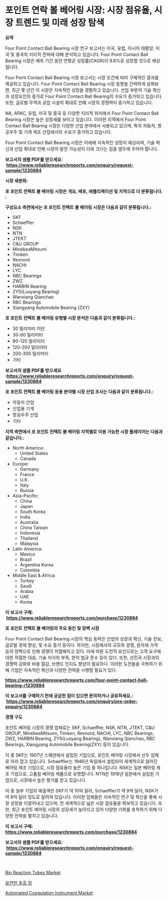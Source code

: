 <p><h1>포인트 연락 볼 베어링 시장: 시장 점유율, 시장 트렌드 및 미래 성장 탐색</h1></p><p><strong>요약</strong></p>
<p><p>Four Point Contact Ball Bearing 시장 연구 보고서는 미국, 유럽, 아시아 태평양, 미국 및 중국의 지리적 전파에 대해 분석하고 있습니다. Four Point Contact Ball Bearing 시장은 예측 기간 동안 연평균 성장률(CAGR)이 9.8%로 성장할 것으로 예상됩니다.</p><p>Four Point Contact Ball Bearing 시장 보고서는 시장 조건에 따라 구체적인 결과를 제공하고 있습니다. Four Point Contact Ball Bearing 시장 동향을 간략하게 살펴보면, 최근 몇 년간 이 시장은 지속적인 성장을 경험하고 있습니다. 산업 부문의 기술 혁신과 성장요인의 증가로 Four Point Contact Ball Bearing의 수요가 증가하고 있습니다. 또한, 글로벌 무역과 공업 시설의 확대로 인해 시장의 경쟁력이 증가하고 있습니다.</p><p>NA, APAC, 유럽, 미국 및 중국 등 다양한 지리적 위치에서 Four Point Contact Ball Bearing 시장은 높은 성장세를 보이고 있습니다. 이러한 지역에서 Four Point Contact Ball Bearing 시장은 다양한 산업 분야에서 사용되고 있으며, 특히 자동차, 항공우주 및 기계 제조 산업에서의 수요가 증가하고 있습니다.</p><p>Four Point Contact Ball Bearing 시장은 미래에 지속적인 성장이 예상되며, 기술 혁신과 산업 확대로 인해 시장의 발전 가능성이 더욱 크다는 점을 염두에 두어야 합니다.</p></p>
<p><strong>보고서의 샘플 PDF를 받으세요: &nbsp;<a href="https://www.reliableresearchreports.com/enquiry/request-sample/1230884">https://www.reliableresearchreports.com/enquiry/request-sample/1230884</a></strong></p>
<p><strong>시장 세분화:</strong></p>
<p><strong> 포 포인트 컨택트 볼 베어링 시장은 개요, 배포, 애플리케이션 및 지역으로 더 분류됩니다. :</strong></p>
<p><strong>구성요소 측면에서는 포 포인트 컨택트 볼 베어링 시장은 다음과 같이 분류됩니다.:</strong></p>
<p><ul><li>SKF</li><li>Schaeffler</li><li>NSK</li><li>NTN</li><li>JTEKT</li><li>C&U GROUP</li><li>MinebeaMitsumi</li><li>Timken</li><li>Rexnord</li><li>NACHI</li><li>LYC</li><li>NBC Bearings</li><li>ZWZ</li><li>HARBIN Bearing</li><li>ZYS(Luoyang Bearing)</li><li>Wanxiang Qianchao</li><li>RBC Bearings</li><li>Xiangyang Automobile Bearing (ZXY)</li></ul></p>
<p><strong> 포 포인트 컨택트 볼 베어링 유형별 시장 분석은 다음과 같이 분류됩니다.:</strong></p>
<p><ul><li>30 밀리미터 미만</li><li>30-80 밀리미터</li><li>80-120 밀리미터</li><li>120-200 밀리미터</li><li>200-300 밀리미터</li><li>기타</li></ul></p>
<p><strong>보고서의 샘플 PDF를 받으세요 :<a href="https://www.reliableresearchreports.com/enquiry/request-sample/1230884">https://www.reliableresearchreports.com/enquiry/request-sample/1230884</a></strong></p>
<p><strong> 포 포인트 컨택트 볼 베어링 응용 분야별 시장 산업 조사는 다음과 같이 분류됩니다.:</strong></p>
<p><ul><li>자동차 산업</li><li>산업용 기계</li><li>항공우주 산업</li><li>기타</li></ul></p>
<p><strong>지역 측면에서 포 포인트 컨택트 볼 베어링 지역별로 이용 가능한 시장 플레이어는 다음과 같습니다.:</strong></p>
<p><ul>
    <li>
        North America:
        <ul>
            <li>United States</li>
            <li>Canada</li>
        </ul>
    </li>
    <li>
        Europe:
        <ul>
            <li>Germany</li>
            <li>France</li>
            <li>U.K.</li>
            <li>Italy</li>
            <li>Russia</li>
        </ul>
    </li>
    <li>
        Asia-Pacific:
        <ul>
            <li>China</li>
            <li>Japan</li>
            <li>South Korea</li>
            <li>India</li>
            <li>Australia</li>
            <li>China Taiwan</li>
            <li>Indonesia</li>
            <li>Thailand</li>
            <li>Malaysia</li>
        </ul>
    </li>
    <li>
        Latin America:
        <ul>
            <li>Mexico</li>
            <li>Brazil</li>
            <li>Argentina Korea</li>
            <li>Colombia</li>
        </ul>
    </li>
    <li>
        Middle East & Africa:
        <ul>
            <li>Turkey</li>
            <li>Saudi</li>
            <li>Arabia</li>
            <li>UAE</li>
            <li>Korea</li>
        </ul>
    </li>
    </ul></p>
<p><strong>이 보고서 구매: &nbsp;<a href="https://www.reliableresearchreports.com/purchase/1230884">https://www.reliableresearchreports.com/purchase/1230884</a></strong></p>
<p><strong>포 포인트 컨택트 볼 베어링의 주요 동인 및 장벽 시장</strong></p>
<p><p>Four Point Contact Ball Bearing 시장의 핵심 동력은 산업의 성장과 혁신, 기술 진보, 글로벌 경제 향상, 및 수요 증가 등이다. 하지만, 시장에서의 규모와 경쟁, 원자재 가격 등의 장벽으로 인해 경쟁이 치열해지고 있다. 이에 따른 도전적 요인으로는 고객 요구에 대한 적절한 대응, 기술 지식의 부족, 현지 법규 준수 등이 있다. 또한, 선진국 시장과의 경쟁력 강화와 비용 절감, 브랜드 인지도 향상이 필요하다. 이러한 도전들을 극복하기 위해 기업은 지속적인 혁신과 다양한 전략을 시행할 필요가 있다.</p></p>
<p><strong><a href="https://www.reliableresearchreports.com/four-point-contact-ball-bearing-r1230884">https://www.reliableresearchreports.com/four-point-contact-ball-bearing-r1230884</a></strong></p>
<p><strong>이 보고서를 구매하기 전에 궁금한 점이 있으면 문의하거나 공유하세요.: &nbsp;<a href="https://www.reliableresearchreports.com/enquiry/pre-order-enquiry/1230884">https://www.reliableresearchreports.com/enquiry/pre-order-enquiry/1230884</a></strong></p>
<p><strong>경쟁 구도</strong></p>
<p><p>포인트 베어링 시장의 경쟁 업체로는 SKF, Schaeffler, NSK, NTN, JTEKT, C&U GROUP, MinebeaMitsumi, Timken, Rexnord, NACHI, LYC, NBC Bearings, ZWZ, HARBIN Bearing, ZYS(Luoyang Bearing), Wanxiang Qianchao, RBC Bearings, Xiangyang Automobile Bearing(ZXY) 등이 있습니다. </p><p>이 중 SKF는 1907년 스웨덴에서 설립된 기업으로, 포인트 베어링 시장에서 선두 업체로 자리 잡고 있습니다. Schaeffler는 1946년 독일에서 설립되어 세계적으로 알려진 베어링 제조 기업으로, 시장 점유율이 높은 기업 중 하나입니다. NSK는 일본 베어링 제조 기업으로, 고품질 베어링 제품으로 유명합니다. NTN은 1918년 일본에서 설립된 기업으로, 시장에서 높은 평가를 받고 있습니다.</p><p>이 중 일부 기업의 매출액은 SKF가 약 10억 달러, Schaeffler가 약 9억 달러, NSK가 약 8억 달러 정도로 알려져 있습니다. 이러한 업체들은 지속적인 연구 및 혁신을 통해 시장 성장을 이끌어내고 있으며, 전 세계적으로 넓은 시장 점유율을 확보하고 있습니다. 또한, 최근 포인트 베어링 시장의 성장세가 높아지고 있어 다양한 기회를 포착하기 위해 다양한 전략을 펼치고 있습니다.</p></p>
<p><strong>이 보고서 구매: &nbsp; <a href="https://www.reliableresearchreports.com/purchase/1230884">https://www.reliableresearchreports.com/purchase/1230884</a></strong></p>
<p><strong>보고서의 샘플 PDF를 받으세요: &nbsp;<a href="https://www.reliableresearchreports.com/enquiry/request-sample/1230884">https://www.reliableresearchreports.com/enquiry/request-sample/1230884</a></strong><strong></strong></p>
<p>&nbsp;</p>
<p><p><a href="https://www.linkedin.com/pulse/bio-reaction-tubes-market-exploring-share-trends-future-growth-v2dfe?trackingId=VO5iOKT69Tz6pl2nhTTI1Q%3D%3D">Bio Reaction Tubes Market</a></p><p><a href="https://github.com/oajzkywllm460/Market-Research-Report-List-1/blob/main/698770824202.md">유연한 추출 암</a></p><p><a href="https://www.linkedin.com/pulse/automated-coagulation-instrument-market-outlook-industry-pxgye?trackingId=kAqu5HRcKE8q1AGNz3F4Tw%3D%3D">Automated Coagulation Instrument Market</a></p></p>